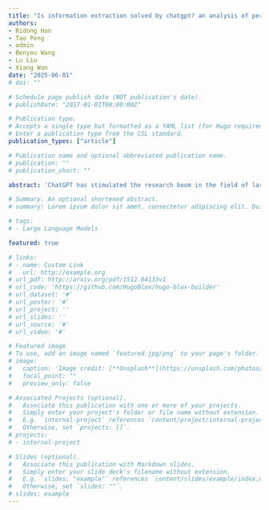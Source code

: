 ```yaml
---
title: "Is information extraction solved by chatgpt? an analysis of performance, evaluation criteria, robustness and errors"
authors:
- Ridong Han
- Tao Peng
- admin
- Benyou Wang
- Lu Liu
- Xiang Wan
date: "2025-06-01"
# doi: ""

# Schedule page publish date (NOT publication's date).
# publishDate: "2017-01-01T00:00:00Z"

# Publication type.
# Accepts a single type but formatted as a YAML list (for Hugo requirements).
# Enter a publication type from the CSL standard.
publication_types: ["article"]

# Publication name and optional abbreviated publication name.
# publication: ""
# publication_short: ""

abstract: 'ChatGPT has stimulated the research boom in the field of large language models. In this paper, we assess the capabilities of ChatGPT from four perspectives including Performance, Evaluation Criteria, Robustness and Error Types. Specifically, we first evaluate ChatGPT’s performance on 17 datasets with 14 IE sub-tasks under the zero-shot, few-shot and chain-ofthought scenarios, and find a huge performance gap between ChatGPT and SOTA results. Next, we rethink this gap and propose a soft-matching strategy for evaluation to more accurately reflect ChatGPT’s performance. Then, we analyze the robustness of ChatGPT on 14 IE subtasks, and find that: 1) ChatGPT rarely outputs invalid responses; 2) Irrelevant context and long-tail target types greatly affect ChatGPT’s performance; 3) ChatGPT cannot understand well the subject-object relationships in RE task. Finally, we analyze the errors of ChatGPT, and find that “unannotated spans” is the most dominant error type. This raises concerns about the quality of annotated data, and indicates the possibility of annotating data with ChatGPT. The data and code are released at Github site 1.'

# Summary. An optional shortened abstract.
# summary: Lorem ipsum dolor sit amet, consectetur adipiscing elit. Duis posuere tellus ac convallis placerat. Proin tincidunt magna sed ex sollicitudin condimentum.

# tags:
# - Large Language Models

featured: true

# links:
# - name: Custom Link
#   url: http://example.org
# url_pdf: http://arxiv.org/pdf/1512.04133v1
# url_code: 'https://github.com/HugoBlox/hugo-blox-builder'
# url_dataset: '#'
# url_poster: '#'
# url_project: ''
# url_slides: ''
# url_source: '#'
# url_video: '#'

# Featured image
# To use, add an image named `featured.jpg/png` to your page's folder. 
# image:
#   caption: 'Image credit: [**Unsplash**](https://unsplash.com/photos/s9CC2SKySJM)'
#   focal_point: ""
#   preview_only: false

# Associated Projects (optional).
#   Associate this publication with one or more of your projects.
#   Simply enter your project's folder or file name without extension.
#   E.g. `internal-project` references `content/project/internal-project/index.md`.
#   Otherwise, set `projects: []`.
# projects:
# - internal-project

# Slides (optional).
#   Associate this publication with Markdown slides.
#   Simply enter your slide deck's filename without extension.
#   E.g. `slides: "example"` references `content/slides/example/index.md`.
#   Otherwise, set `slides: ""`.
# slides: example
---
```


<!-- This work is driven by the results in my [previous paper](/publication/conference-paper/) on LLMs.

{{% callout note %}}
Create your slides in Markdown - click the *Slides* button to check out the example.
{{% /callout %}}

Add the publication's **full text** or **supplementary notes** here. You can use rich formatting such as including [code, math, and images](https://docs.hugoblox.com/content/writing-markdown-latex/). -->
